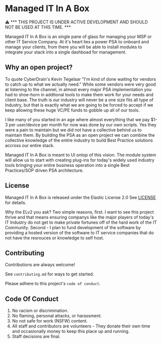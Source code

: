 # Managed IT In A Box
:warning: *** THIS PROJECT IS UNDER ACTIVE DEVELOPMENT AND SHOULD NOT BE USED AT THIS TIME. ***

Managed IT In A Box is an single pane of glass for managing your MSP or other IT Service Company. At it's heart lies a power PSA to onboard and manage your clients, from there you will be able to install modules to integrate your stack into a single dashboad for management.



## Why an open project?
To quote CyberDrain's Kevin Tegelaar "I'm kind of done waiting for vendors to catch up to what we actually need." While some vendors were very good at listening to the channel, in almost every major PSA implementation you had to shoe-horn in addtional tools to make them work for your needs and client base. The truth is our industry will never be a one size fits all type of Industry, but that is exactly what we are going to be forced to accept if we keep allowing these huge VC/PE funds to gobble up all of our tools.

I like many of you started in an age where almost everything that we pay $1-3 per user/device per month for now was done by our own scripts. Yes they were a pain to maintain but we did not have a collective behind us to maintain them. By building the PSA as an open project we can combine the collective knowledge of the entire industry to build Best Practice solutions accross our entire stack.

Managed IT In A Box is meant to UI ontop of this vision. The module system will allow us to start with creating plug-ins for today's widely used industry tools bringing your entire business operation into a single Best Practices/SOP driven PSA architecture.


## License

Managed IT In A Box is released under the Elastic License 2.0 See [LICENSE](https://github.com/OpenMSPSoftware/Managed-IT-In-A-Box/blob/main/LICENSE) for details.

Why the ELv2 you ask? Two simple reasons, first. I want to see this project thrive and that means ensuring companys like the major players of today's IT Industry do not get to make private fortunes off of the hard work of the IT Community. Second  - I plan to fund development of the software by providing a hosted version of the software to IT service companies that do not have the resrouces or knowledge to self host.


## Contributing

Contributions are always welcome!

See `contributing.md` for ways to get started.

Please adhere to this project's `code of conduct`.


## Code Of Conduct

1. No racism or discrimination.
2. No flaming, personal attacks, or harassment.
3. No not safe for work (NSFW) content.
4. All staff and contributors are volunteers - They donate their own time and occasionally money to keep this place up and running.
5. Staff decisions are final.
